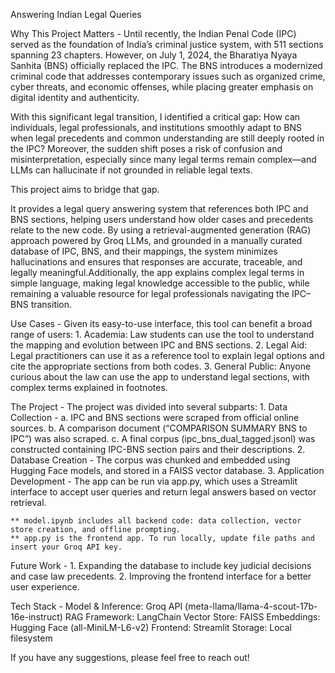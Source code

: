 Answering Indian Legal Queries

Why This Project Matters - 
Until recently, the Indian Penal Code (IPC) served as the foundation of India’s criminal justice system, with 511 sections spanning 23 chapters. However, on July 1, 2024, the Bharatiya Nyaya Sanhita (BNS) officially replaced the IPC. The BNS introduces a modernized criminal code that addresses contemporary issues such as organized crime, cyber threats, and economic offenses, while placing greater emphasis on digital identity and authenticity.

With this significant legal transition, I identified a critical gap: How can individuals, legal professionals, and institutions smoothly adapt to BNS when legal precedents and common understanding are still deeply rooted in the IPC? Moreover, the sudden shift poses a risk of confusion and misinterpretation, especially since many legal terms remain complex—and LLMs can hallucinate if not grounded in reliable legal texts.

This project aims to bridge that gap.

It provides a legal query answering system that references both IPC and BNS sections, helping users understand how older cases and precedents relate to the new code. By using a retrieval-augmented generation (RAG) approach powered by Groq LLMs, and grounded in a manually curated database of IPC, BNS, and their mappings, the system minimizes hallucinations and ensures that responses are accurate, traceable, and legally meaningful.Additionally, the app explains complex legal terms in simple language, making legal knowledge accessible to the public, while remaining a valuable resource for legal professionals navigating the IPC–BNS transition.

Use Cases - 
Given its easy-to-use interface, this tool can benefit a broad range of users:
    1. Academia: Law students can use the tool to understand the mapping and evolution between IPC and BNS sections.
    2. Legal Aid: Legal practitioners can use it as a reference tool to explain legal options and cite the appropriate sections from both codes.
    3. General Public: Anyone curious about the law can use the app to understand legal sections, with complex terms explained in footnotes.

The Project -
The project was divided into several subparts:
    1. Data Collection - 
        a. IPC and BNS sections were scraped from official online sources.
        b. A comparison document (“COMPARISON SUMMARY BNS to IPC”) was also scraped.
        c. A final corpus (ipc_bns_dual_tagged.jsonl) was constructed containing IPC-BNS section pairs and their descriptions.
    2. Database Creation - The corpus was chunked and embedded using Hugging Face models, and stored in a FAISS vector database.
    3. Application Development - The app can be run via app.py, which uses a Streamlit interface to accept user queries and return legal answers based on vector retrieval.
    
    ** model.ipynb includes all backend code: data collection, vector store creation, and offline prompting.
    ** app.py is the frontend app. To run locally, update file paths and insert your Groq API key.

Future Work - 
    1. Expanding the database to include key judicial decisions and case law precedents.
    2. Improving the frontend interface for a better user experience.

Tech Stack - 
Model & Inference: Groq API (meta-llama/llama-4-scout-17b-16e-instruct)
RAG Framework: LangChain
Vector Store: FAISS
Embeddings: Hugging Face (all-MiniLM-L6-v2)
Frontend: Streamlit
Storage: Local filesystem

If you have any suggestions, please feel free to reach out!
